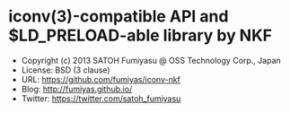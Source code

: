 iconv(3)-compatible API and $LD_PRELOAD-able library by NKF
======================================================================

  * Copyright (c) 2013 SATOH Fumiyasu @ OSS Technology Corp., Japan
  * License: BSD (3 clause)
  * URL: <https://github.com/fumiyas/iconv-nkf>
  * Blog: <http://fumiyas.github.io/>
  * Twitter: <https://twitter.com/satoh_fumiyasu>

